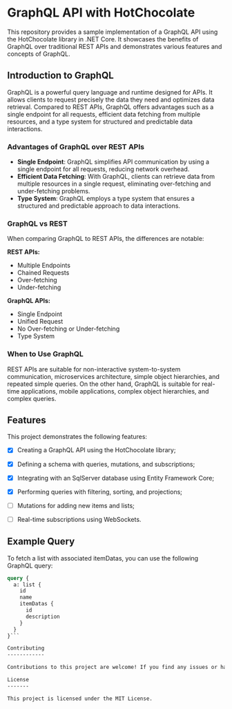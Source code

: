 GraphQL API with HotChocolate
=============================

This repository provides a sample implementation of a GraphQL API using the HotChocolate library in .NET Core. It showcases the benefits of GraphQL over traditional REST APIs and demonstrates various features and concepts of GraphQL.

Introduction to GraphQL
-----------------------

GraphQL is a powerful query language and runtime designed for APIs. It allows clients to request precisely the data they need and optimizes data retrieval. Compared to REST APIs, GraphQL offers advantages such as a single endpoint for all requests, efficient data fetching from multiple resources, and a type system for structured and predictable data interactions.

### Advantages of GraphQL over REST APIs

-   **Single Endpoint**: GraphQL simplifies API communication by using a single endpoint for all requests, reducing network overhead.
-   **Efficient Data Fetching**: With GraphQL, clients can retrieve data from multiple resources in a single request, eliminating over-fetching and under-fetching problems.
-   **Type System**: GraphQL employs a type system that ensures a structured and predictable approach to data interactions.

### GraphQL vs REST

When comparing GraphQL to REST APIs, the differences are notable:

**REST APIs:**

-   Multiple Endpoints
-   Chained Requests
-   Over-fetching
-   Under-fetching

**GraphQL APIs:**

-   Single Endpoint
-   Unified Request
-   No Over-fetching or Under-fetching
-   Type System

### When to Use GraphQL

REST APIs are suitable for non-interactive system-to-system communication, microservices architecture, simple object hierarchies, and repeated simple queries. On the other hand, GraphQL is suitable for real-time applications, mobile applications, complex object hierarchies, and complex queries.


Features
--------

This project demonstrates the following features:

-   [x] Creating a GraphQL API using the HotChocolate library;
-   [x] Defining a schema with queries, mutations, and subscriptions;
-   [x] Integrating with an SqlServer database using Entity Framework Core;
-   [x] Performing queries with filtering, sorting, and projections;
-   [ ] Mutations for adding new items and lists;
-   [ ] Real-time subscriptions using WebSockets.


Example Query
------------

To fetch a list with associated itemDatas, you can use the following GraphQL query:

```graphql
query {
  a: list {
    id
    name
    itemDatas {
      id
      description
    }
  }
}```

Contributing
------------

Contributions to this project are welcome! If you find any issues or have suggestions for improvements, please open an issue or submit a pull request.

License
-------

This project is licensed under the MIT License.